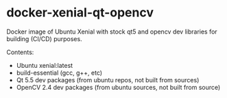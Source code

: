 # docker-xenial-qt-opencv

Docker image of Ubuntu Xenial with stock qt5 and opencv dev libraries for building (CI/CD) purposes.

Contents:
 * Ubuntu xenial:latest
 * build-essential (gcc, g++, etc)
 * Qt 5.5 dev packages (from ubuntu repos, not built from sources)
 * OpenCV 2.4 dev packages (from ubuntu sources, not built from source)
